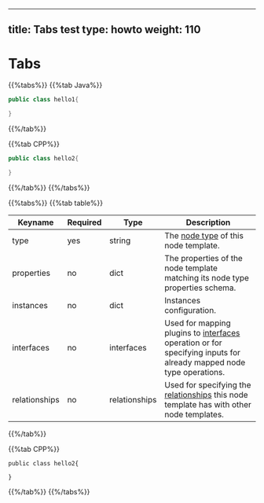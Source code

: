 
---
title: Tabs test
type: howto
weight: 110
---

# Tabs

{{%tabs%}}
{{%tab Java%}}

```java
public class hello1{

}
```
{{%/tab%}}


{{%tab CPP%}}
```cpp
public class hello2{

}
```
{{%/tab%}}
{{%/tabs%}}




{{%tabs%}}
{{%tab table%}}

Keyname       | Required | Type          | Description
-----------   | -------- | ----          | -----------
type          | yes      | string        | The [node type](dsl-spec-node-types.html) of this node template.
properties    | no       | dict          | The properties of the node template matching its node type properties schema.
instances     | no       | dict          | Instances configuration.
interfaces    | no       | interfaces    | Used for mapping plugins to [interfaces](dsl-spec-interfaces.html) operation or for specifying inputs for already mapped node type operations.
relationships | no       | relationships | Used for specifying the [relationships](dsl-spec-relationships.html) this node template has with other node templates.
{{%/tab%}}


{{%tab CPP%}}
```
public class hello2{

}
```
{{%/tab%}}
{{%/tabs%}}
